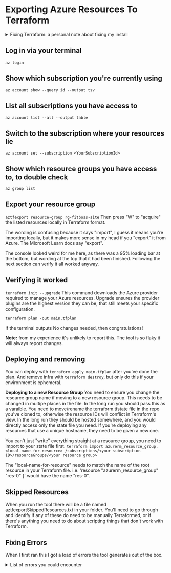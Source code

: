 # Exporting Azure Resources To Terraform
<details>
<summary>Fixing Terraform: a personal note about fixing my install</summary>
Running `terraform --version` showed it was installed, but told me it was out of date, and to update.

The link it gave me to update wasn't very helpful, so I went to winget:
`winget install --id=Hashicorp.Terraform  -e`

Running `terraform --version` gave me the same error as before, and I couldn't see it in my PATH variables.

Running `where.exe terraform` told me where it was located. I had previously installed it with chocolatey.

Chocolatey blocked me from uninstalling it via commands, so I just went to the folder "where.exe" listed, and deleted the terraform.exe folder.

**Take away:** to avoid this kind of problem I'd highly recommend using just 1 method on your OS to manage all packages. Since I had considerably more outside of Chocolatey I decided to continue using winget. Also I prefer the terminal responses, Chocolatey gets a bit too messy for my liking.
</details>

## Log in via your terminal
`az login`

## Show which subscription you're currently using
`az account show --query id --output tsv`

## List all subscriptions you have access to
`az account list --all --output table`

## Switch to the subscription where your resources lie
`az account set --subscription <YourSubscriptionId>`

## Show which resource groups you have access to, to double check
`az group list`

## Export your resource group
`aztfexport resource-group rg-fitboss-site`
Then press "W" to "acquire" the listed resources locally in Terraform format.

The wording is confusing because it says "import", I guess it means you're importing locally, but it makes more sense in my head if you "export" it from Azure. The Microsoft Learn docs say "export".

The console looked weird for me here, as there was a 95% loading bar at the bottom, but wording at the top that it had been finished. Following the next section can verify it all worked anyway.

## Verifying it worked
`terraform init --upgrade`
This command downloads the Azure provider required to manage your Azure resources. Upgrade ensures the provider plugins are the highest version they can be, that still meets your specific configuration.

`terraform plan -out main.tfplan`

If the terminal outputs No changes needed, then congratulations!

**Note:** from my experience it's unlikely to report this. The tool is so flaky it will always report changes.

## Deploying and removing
You can deploy with `terraform apply main.tfplan` after you've done the plan.
And remove infra with `terraform destroy`, but only do this if your environment is ephemeral.

**Deploying to a new Resource Group**
You need to ensure you change the resource group name if moving to a new resource group. This needs to be changed in multipe places in the file. In the long run you should pass this as a varaible.
You need to move/rename the terraform.tfstate file in the repo you've cloned to, otherwise the resource IDs will conflict in Terraform's view. In the long run they should be hosted somewhere, and you would directly access only the state file you need.
If you're deploying any resources that use a unique hostname, they need to be given a new one.

You can't just "write" everything straight at a resource group, you need to import to your state file first.
`terraform import azurerm_resource_group.<local-name-for-resource> /subscriptions/<your subscription ID>/resourceGroups/<your resource group>`

The "local-name-for-resource" needs to match the name of the root resource in your Terraform file.
i.e. 'resource "azurerm_resource_group" "res-0" {' would have the name "res-0".


## Skipped Resources
When you run the tool there will be a file named aztfexportSkippedResources.txt in your folder.
You'll need to go through and identify if any of these do need to be manually Terraformed, or if there's anything you need to do about scripting things that don't work with Terraform.

## Fixing Errors
When I first ran this I got a load of errors the tool generates out of the box.

<details>
<summary>List of errors you could encounter</summary>
### alpha numeric characters and hyphens only are allowed in "name"
Run this script to remove all _ from name values
TODO
- Remove prepending _ if it exists
- Replace underscores in names
- Replace each name via string replace across the whole file, in case the thing you renamed is referenced anywhere

### Missing required argument
So far I've only received this when it generated "azurerm_storage_account_queue_properties" for my storage account.

Perhaps it's because I'm not actually using any storage accounts that the defaults didn't get filled in. If you've set your queue up I would hope that under the hood Azure has set up the things it's missing here.

The solution is to add the defaults in that are missing. I tried removing the queue properties resource, but when I run `terraform plan` in a later step, it told me that the config actually had to be set.

TODO - app that fixes missing values:
- define a list of parameters and defaults somewhere, I can add to whenever I find missing default values
- look for each value, depending on resource type, and fill in the default if it's missing


### expected site_config.0.ip_restriction_default_action to be one of ["Allow" "Deny"]
If you haven't set any deny list for resource access up this should default to Allow. Perhaps this is too complex for the script.

Run this to default all to Allow or Deny:
TODO - script that lets you pass --allow or --deny in
- Finds all instances of ip_restriction_default_action where there's no value and set it to Allow or Deny
- Finds all instances of scm_ip_restriction_default_action where there's no value and set it to Allow or Deny

### Check depends_on for comments
You might get a message like "# One of azurerm_storage_account.res-7,azurerm_storage_account_queue_properties.res-11 (can't auto-resolve as their ids are identical)" inside the depends_on field, rather than a resource ID.

Running the following can help identify this:
TODO
- Look for all depends_on that start with a "#"
- List the resource IDs and names for each occurence of this

This likely needs to be fixed on a case by case basis, depending on what the dependency is.
For my example above I'm going to go with the first one, as it's the storage account itself.

### Fun with Azure Container Registry
When you generate the Terraform for an ACR, it generates a load of azurerm_container_registry_scope_map.
These were the resources that had the wrong name above.
If you don't rename them, `terraform plan` fails
So I changed the name, then ran `terraform plan`, which told me it was going to rename them (by deleting and re-creating them), that's fine.
`terraform apply` then gives me an error for each of these that they can't be deleted because they're protected.
My next thought is that if I remove these config map resources from the Terraform file they'll be ignored and handled in some default way.
Running `terraform plan` then tells me it's going to delete them completely...
I'll have to accept this for now, and observe what it does when I create an Azure Container Registry straight from Terraform, hopefully it will just sort the default out itself.
</details>